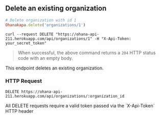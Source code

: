 ## Delete an existing organization

```ruby
# Delete organization with id 1
Ohanakapa.delete('organizations/1')
```

```shell
curl --request DELETE "https://ohana-api-211.herokuapp.com/api/organizations/1" -H "X-Api-Token: your_secret_token"
```

> When successful, the above command returns a `204` HTTP status code with an empty body.

This endpoint deletes an existing organization.

### HTTP Request

`DELETE https://ohana-api-211.herokuapp.com/api/organizations/:organization_id`

<aside class="warning">All DELETE requests require a valid token passed via the
`X-Api-Token` HTTP header</aside>
